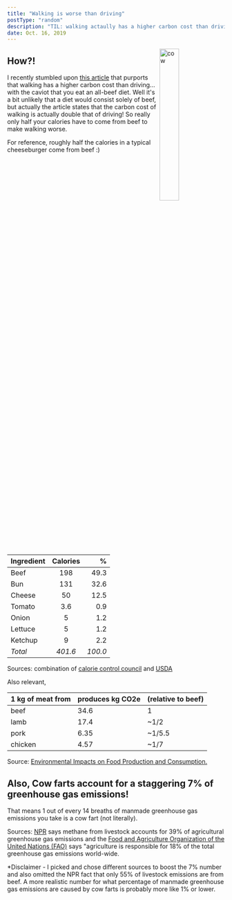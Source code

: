 ```yaml
---
title: "Walking is worse than driving"
postType: "random"
description: "TIL: walking actaully has a higher carbon cost than driving!"
date: Oct. 16, 2019
---
```


<img src="https://upload.wikimedia.org/wikipedia/commons/0/0c/Cow_female_black_white.jpg" alt="cow" align="right" width="30%" />

## How?!
I recently stumbled upon [this article](https://www.carboncommentary.com/blog/2014/07/22/walking-can-be-more-carbon-intensive-than-driving) that purports that walking has a higher carbon cost than driving... with the caviot that you eat an all-beef diet.  Well it's a bit unlikely that a diet would consist solely of beef, but actually the article states that the carbon cost of walking is actually double that of driving!  So really only half your calories have to come from beef to make walking worse.

For reference, roughly half the calories in a typical cheeseburger come from beef :)

| Ingredient | Calories |     % |
|------------|:--------:|------:|
| Beef       |    198   |  49.3 |
| Bun        |    131   |  32.6 |
| Cheese     |    50    |  12.5 |
| Tomato     |    3.6   |   0.9 |
| Onion      |     5    |   1.2 |
| Lettuce    |     5    |   1.2 |
| Ketchup    |     9    |   2.2 |
| *Total*      |   *401.6*  | *100.0* |

Sources: combination of [calorie control council](https://caloriecontrol.org/healthy-weight-tool-kit/food-calorie-calculator/?) and [USDA](https://www.nutritionix.com/search?q=Lettuce)


Also relevant,

| 1 kg of meat from | produces kg CO2e | (relative to beef) |
|---|---|---|
| beef |	34.6 | 1 |
| lamb |	17.4 | ~1/2 |
| pork |	6.35 | ~1/5.5 |
| chicken |	4.57 | ~1/7 |

Source: [Environmental Impacts on Food Production and Consumption.](http://www.defra.gov.uk/science/project_data/DocumentLibrary/EV02007/EV02007_4601_FRP.pdf)

## Also, Cow farts account for a staggering 7% of greenhouse gas emissions!

That means 1 out of every 14 breaths of manmade greenhouse gas emissions you take is a cow fart (not literally).

Sources: [NPR](https://www.npr.org/sections/thesalt/2014/04/11/301794415/gassy-cows-are-warming-the-planet-and-theyre-here-to-stay) says methane from livestock accounts for 39% of agricultural greenhouse gas emissions and the [Food and Agriculture Organization of the United Nations (FAO)](https://timeforchange.org/are-cows-cause-of-global-warming-meat-methane-co2/) says "agriculture is responsible for 18% of the total greenhouse gas emissions world-wide.

*Disclaimer - I picked and chose different sources to boost the 7% number and also omitted the NPR fact that only 55% of livestock emissions are from beef.  A more realistic number for what percentage of manmade greenhouse gas emissions are caused by cow farts is probably more like 1% or lower.
